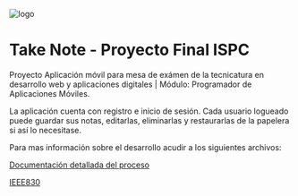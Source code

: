 ![logo](https://github.com/tommiramone/TakeNote/assets/88351561/11727f9c-ad02-434e-9019-472446f2167e)

# Take Note - Proyecto Final ISPC 

Proyecto Aplicación móvil para mesa de exámen de la tecnicatura en desarrollo web y aplicaciones digitales | Módulo: Programador de Aplicaciones Móviles.

La aplicación cuenta con registro e inicio de sesión. Cada usuario logueado puede guardar sus notas, editarlas, eliminarlas y restaurarlas de la papelera si así lo necesitase. 

Para mas información sobre el desarrollo acudir a los siguientes archivos: 

[Documentación detallada del proceso](https://github.com/tommiramone/TakeNote/blob/master/Documentacio%CC%81n%20detallada%20del%20proyecto%206e24871191634b05a05fbeccc353713a.pdf)

[IEEE830](https://github.com/tommiramone/TakeNote/blob/master/IEEE830.pdf)


